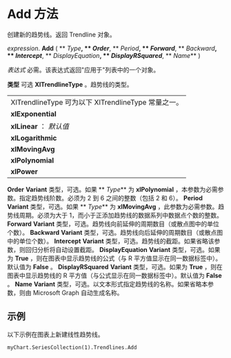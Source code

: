 
# Add 方法

创建新的趋势线。返回 Trendline 对象。

 _expression_. **Add** ( ** _Type_**, ** _Order_**, ** _Period_**, ** _Forward_**, ** _Backward_**, ** _Intercept_**, ** _DisplayEquation_**, ** _DisplayRSquared_**, ** _Name_** )

 _表达式_ 必需。该表达式返回"应用于"列表中的一个对象。

 **类型** 可选
 **XlTrendlineType**
 。趋势线的类型。

||
|:-----|
|XlTrendlineType 可为以下 XlTrendlineType 常量之一。|
|**xlExponential**|
|**xlLinear** ： _默认值_|
|**xlLogarithmic**|
|**xlMovingAvg**|
|**xlPolynomial**|
|**xlPower**|
 **Order** **Variant** 类型，可选。如果 ** _Type_** 为 **xlPolynomial** ，本参数为必需参数。指定趋势线阶数。必须为 2 到 6 之间的整数（包括 2 和 6）。
 **Period** **Variant** 类型，可选。如果 ** _Type_** 为 **xlMovingAvg** ，此参数为必需参数。趋势线周期。必须为大于 1，而小于正添加趋势线的数据系列中数据点个数的整数。
 **Forward** **Variant** 类型，可选。趋势线向前延伸的周期数目（或散点图中的单位个数）。
 **Backward** **Variant** 类型，可选。趋势线向后延伸的周期数目（或散点图中的单位个数）。
 **Intercept** **Variant** 类型，可选。趋势线的截距。如果省略该参数，则回归分析将自动设置截距。
 **DisplayEquation** **Variant** 类型，可选。如果为 **True** ，则在图表中显示趋势线的公式（与 R 平方值显示在同一数据标签中）。默认值为 **False** 。
 **DisplayRSquared** **Variant** 类型，可选。如果为 **True** ，则在图表中显示趋势线的 R 平方值（与公式显示在同一数据标签中）。默认值为 **False** 。
 **Name** **Variant** 类型，可选。以文本形式指定趋势线的名称。如果省略本参数，则由 Microsoft Graph 自动生成名称。

## 示例

以下示例在图表上新建线性趋势线。


```
myChart.SeriesCollection(1).Trendlines.Add
```

